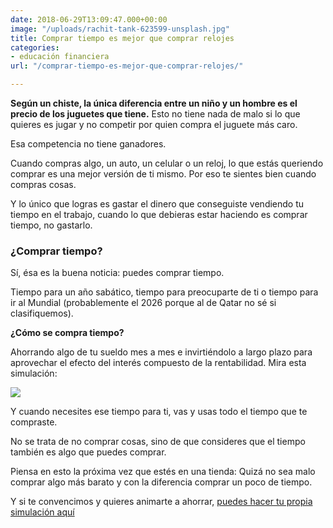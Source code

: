 ```yaml
---
date: 2018-06-29T13:09:47.000+00:00
image: "/uploads/rachit-tank-623599-unsplash.jpg"
title: Comprar tiempo es mejor que comprar relojes
categories:
- educación financiera
url: "/comprar-tiempo-es-mejor-que-comprar-relojes/"

---
```

**Según un chiste, la única diferencia entre un niño y un hombre es el precio de los juguetes que tiene.** Esto no tiene nada de malo si lo que quieres es jugar y no competir por quien compra el juguete más caro.

Esa competencia no tiene ganadores.

Cuando compras algo, un auto, un celular o un reloj, lo que estás queriendo comprar es una mejor versión de ti mismo. Por eso te sientes bien cuando compras cosas.

Y lo único que logras es gastar el dinero que conseguiste vendiendo tu tiempo en el trabajo, cuando lo que debieras estar haciendo es comprar tiempo, no gastarlo.

### ¿Comprar tiempo?

Sí, ésa es la buena noticia: puedes comprar tiempo.

Tiempo para un año sabático, tiempo para preocuparte de ti o tiempo para ir al Mundial (probablemente el 2026 porque al de Qatar no sé si clasifiquemos).

**¿Cómo se compra tiempo?**

Ahorrando algo de tu sueldo mes a mes e invirtiéndolo a largo plazo para aprovechar el efecto del interés compuesto de la rentabilidad. Mira esta simulación:

![](/uploads/simulador.png)

Y cuando necesites ese tiempo para ti, vas y usas todo el tiempo que te compraste.

No se trata de no comprar cosas, sino de que consideres que el tiempo también es algo que puedes comprar.

Piensa en esto la próxima vez que estés en una tienda: Quizá no sea malo comprar algo más barato y con la diferencia comprar un poco de tiempo.

Y si te convencimos y quieres animarte a ahorrar, [puedes hacer tu propia simulación aquí](https://fintual.com/?utm_source=edu&utm_medium=landing&utm_campaign=comprar-tiempo)